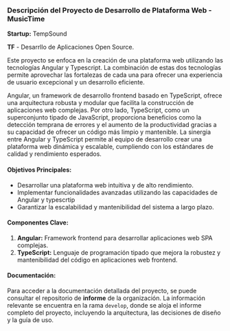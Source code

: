 ### Descripción del Proyecto de Desarrollo de Plataforma Web - MusicTime

**Startup:** TempSound

**TF** - Desarrllo de Aplicaciones Open Source.

Este proyecto se enfoca en la creación de una plataforma web utilizando las tecnologías Angular y Typescript. La combinación de estas dos tecnologías permite aprovechar las fortalezas de cada una para ofrecer una experiencia de usuario excepcional y un desarrollo eficiente.

Angular, un framework de desarrollo frontend basado en TypeScript, ofrece una arquitectura robusta y modular que facilita la construcción de aplicaciones web complejas. Por otro lado, TypeScript, como un superconjunto tipado de JavaScript, proporciona beneficios como la detección temprana de errores y el aumento de la productividad gracias a su capacidad de ofrecer un código más limpio y mantenible. La sinergia entre Angular y TypeScript permite al equipo de desarrollo crear una plataforma web dinámica y escalable, cumpliendo con los estándares de calidad y rendimiento esperados.

#### Objetivos Principales:
- Desarrollar una plataforma web intuitiva y de alto rendimiento.
- Implementar funcionalidades avanzadas utilizando las capacidades de Angular y typescrtip
- Garantizar la escalabilidad y mantenibilidad del sistema a largo plazo.

#### Componentes Clave:
1. **Angular:** Framework frontend para desarrollar aplicaciones web SPA complejas.
2. **TypeScript:** Lenguaje de programación tipado que mejora la robustez y mantenibilidad del código en aplicaciones web frontend.


#### Documentación:
Para acceder a la documentación detallada del proyecto, se puede consultar el repositorio de **informe** de la organización. La información relevante se encuentra en la rama `develop`, donde se aloja el informe completo del proyecto, incluyendo la arquitectura, las decisiones de diseño y la guía de uso.

